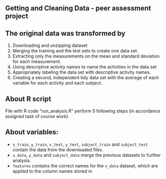 ## Getting and Cleaning Data - peer assessment project


## The original data was transformed by

1. Downloading and unzipping dataset
2. Merging the training and the test sets to create one data set.
3. Extracting only the measurements on the mean and standard deviation for each measurement. 
4. Using descriptive activity names to name the activities in the data set
5. Appropriately labeling the data set with descriptive activity names. 
6. Creating a second, independent tidy data set with the average of each variable for each activity and each subject. 

## About R script
File with R code "run_analysis.R" perform 5 following steps (in accordance assigned task of course work)

## About variables:   
* `x_train`, `y_train`, `x_test`, `y_test`, `subject_train` and `subject_test` contain the data from the downloaded files.
* `x_data`, `y_data` and `subject_data` merge the previous datasets to further analysis.
* `features` contains the correct names for the `x_data` dataset, which are applied to the column names stored in